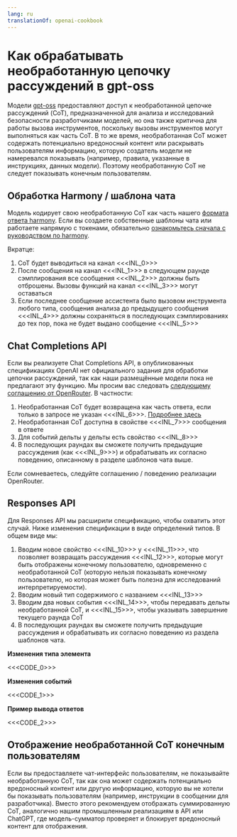 ```yaml
---
lang: ru
translationOf: openai-cookbook
---
```


# Как обрабатывать необработанную цепочку рассуждений в gpt-oss

Модели [gpt-oss](https://openai.com/open-models) предоставляют доступ к необработанной цепочке рассуждений (CoT), предназначенной для анализа и исследований безопасности разработчиками моделей, но она также критична для работы вызова инструментов, поскольку вызовы инструментов могут выполняться как часть CoT. В то же время, необработанная CoT может содержать потенциально вредоносный контент или раскрывать пользователям информацию, которую создатель модели не намеревался показывать (например, правила, указанные в инструкциях, данных модели). Поэтому необработанную CoT не следует показывать конечным пользователям.

## Обработка Harmony / шаблона чата

Модель кодирует свою необработанную CoT как часть нашего [формата ответа harmony](https://cookbook.openai.com/articles/openai-harmony). Если вы создаете собственные шаблоны чата или работаете напрямую с токенами, обязательно [ознакомьтесь сначала с руководством по harmony](https://cookbook.openai.com/articles/openai-harmony).

Вкратце:

1. CoT будет выводиться на канал &lt;&lt;&lt;INL_0>>>
2. После сообщения на канал &lt;&lt;&lt;INL_1>>> в следующем раунде сэмплирования все сообщения &lt;&lt;&lt;INL_2>>> должны быть отброшены. Вызовы функций на канал &lt;&lt;&lt;INL_3>>> могут оставаться
3. Если последнее сообщение ассистента было вызовом инструмента любого типа, сообщения анализа до предыдущего сообщения &lt;&lt;&lt;INL_4>>> должны сохраняться в последующих сэмплированиях до тех пор, пока не будет выдано сообщение &lt;&lt;&lt;INL_5>>>

## Chat Completions API

Если вы реализуете Chat Completions API, в опубликованных спецификациях OpenAI нет официального задания для обработки цепочки рассуждений, так как наши размещённые модели пока не предлагают эту функцию. Мы просим вас следовать [следующему соглашению от OpenRouter](https://openrouter.ai/docs/use-cases/reasoning-tokens). В частности:

1. Необработанная CoT будет возвращена как часть ответа, если только в запросе не указан &lt;&lt;&lt;INL_6>>>. [Подробнее здесь](https://openrouter.ai/docs/use-cases/reasoning-tokens#legacy-parameters)
2. Необработанная CoT доступна в свойстве &lt;&lt;&lt;INL_7>>> сообщения в ответе
3. Для событий дельты у дельты есть свойство &lt;&lt;&lt;INL_8>>>
4. В последующих раундах вы сможете получить предыдущие рассуждения (как &lt;&lt;&lt;INL_9>>>) и обрабатывать их согласно поведению, описанному в разделе шаблонов чата выше.

Если сомневаетесь, следуйте соглашению / поведению реализации OpenRouter.

## Responses API

Для Responses API мы расширили спецификацию, чтобы охватить этот случай. Ниже изменения спецификации в виде определений типов. В общем виде мы:

1. Вводим новое свойство &lt;&lt;&lt;INL_10>>> у &lt;&lt;&lt;INL_11>>>, что позволяет возвращать рассуждения &lt;&lt;&lt;INL_12>>>, которые могут быть отображены конечному пользователю, одновременно с необработанной CoT (которую нельзя показывать конечному пользователю, но которая может быть полезна для исследований интерпретируемости).
2. Вводим новый тип содержимого с названием &lt;&lt;&lt;INL_13>>>
3. Вводим два новых события &lt;&lt;&lt;INL_14>>>, чтобы передавать дельты необработанной CoT, и &lt;&lt;&lt;INL_15>>>, чтобы указывать завершение текущего раунда CoT
4. В последующих раундах вы сможете получить предыдущие рассуждения и обрабатывать их согласно поведению из раздела шаблонов чата.

**Изменения типа элемента**

&lt;&lt;&lt;CODE_0>>>

**Изменения событий**

&lt;&lt;&lt;CODE_1>>>

**Пример вывода ответов**

&lt;&lt;&lt;CODE_2>>>

## Отображение необработанной CoT конечным пользователям

Если вы предоставляете чат-интерфейс пользователям, не показывайте необработанную CoT, так как она может содержать потенциально вредоносный контент или другую информацию, которую вы не хотели бы показывать пользователям (например, инструкции в сообщении для разработчика). Вместо этого рекомендуем отображать суммированную CoT, аналогично нашим промышленным реализациям в API или ChatGPT, где модель-сумматор проверяет и блокирует вредоносный контент для отображения.